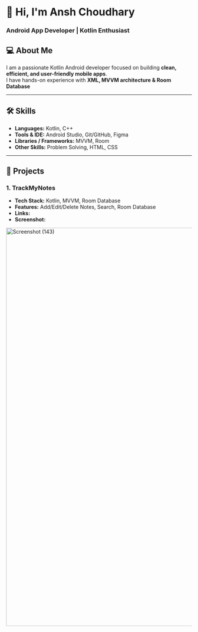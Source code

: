 # 👋 Hi, I'm Ansh Choudhary
### Android App Developer | Kotlin Enthusiast


## 💻 About Me
I am a passionate Kotlin Android developer focused on building **clean, efficient, and user-friendly mobile apps**.  
I have hands-on experience with **XML, MVVM architecture & Room Database**

---

## 🛠 Skills
- **Languages:** Kotlin, C++  
- **Tools & IDE:** Android Studio, Git/GitHub, Figma  
- **Libraries / Frameworks:** MVVM, Room  
- **Other Skills:** Problem Solving, HTML, CSS

---

## 📱 Projects

### 1. TrackMyNotes
- **Tech Stack:** Kotlin, MVVM, Room Database  
- **Features:** Add/Edit/Delete Notes, Search, Room Database  
- **Links:**
- **Screenshot:**
<img width="1920" height="1080" alt="Screenshot (143)" src="https://github.com/user-attachments/assets/ddf87408-91b6-4c61-818a-c2fe5dc93628" />


